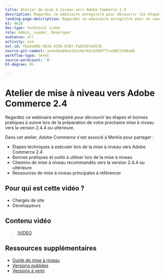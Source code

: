 ```yaml
---
title: Atelier de mise à niveau vers Adobe Commerce 2.4
description: Regardez ce webinaire enregistré pour découvrir les étapes de mise à niveau d’Adobe Commerce et les bonnes pratiques relatives à la version 2.4.4 ou ultérieure.
landing-page-description: Regardez ce webinaire enregistré pour en savoir plus sur les étapes de mise à niveau d’Adobe Commerce 2.4 et les bonnes pratiques.
kt: 9620
doc-type: technical video
role: Admin, Leader, Developer
audience: all
activity: use
exl-id: fba4a08b-5633-433b-bf87-fa85457e4578
source-git-commit: acee5ba84ea32e14a743cd269f77ced821548ad6
workflow-type: tm+mt
source-wordcount: '0'
ht-degree: 0%

---
```


# Atelier de mise à niveau vers Adobe Commerce 2.4

Regardez ce webinaire enregistré pour découvrir les étapes et bonnes pratiques à suivre lors de la préparation de votre prochaine mise à niveau vers la version 2.4.4 ou ultérieure.

Dans cet atelier, Adobe Commerce s&#39;est associé à Merkle pour partager :

- Étapes techniques à exécuter lors de la mise à niveau vers Adobe Commerce 2.4
- Bonnes pratiques et outils à utiliser lors de la mise à niveau
- Chemins de mise à niveau recommandés vers la version 2.4.4 ou ultérieure
- Ressources de mise à niveau principales à référencer

## Pour qui est cette vidéo ?

- Chargés de site
- Développeurs

## Contenu vidéo

>[!VIDEO](https://video.tv.adobe.com/v/340038?quality=12&learn=on)

## Ressources supplémentaires

- [Guide de mise à niveau](https://experienceleague.adobe.com/docs/commerce-operations/upgrade-guide/overview.html)
- [Versions publiées](https://devdocs.magento.com/release/released-versions.html)
- [Versions à venir](https://devdocs.magento.com/release/)
